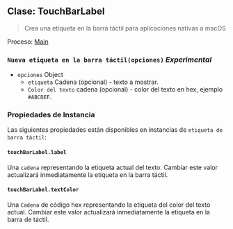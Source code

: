 ## Clase: TouchBarLabel

> Crea una etiqueta en la barra táctil para aplicaciones nativas a macOS

Proceso: [Main](../tutorial/application-architecture.md#main-and-renderer-processes)

### `Nueva etiqueta en la barra táctil(opciones)` *Experimental*

* `opciones` Object 
  * `etiqueta` Cadena (opcional) - texto a mostrar.
  * `Color del texto` cadena (opcional) - color del texto en hex, ejemplo `#ABCDEF`.

### Propiedades de Instancia

Las siguientes propiedades están disponibles en instancias de `etiqueta de barra táctil`:

#### `touchBarLabel.label`

Una `cadena` representando la etiqueta actual del texto. Cambiar este valor actualizará inmediatamente la etiqueta en la barra táctil.

#### `touchBarLabel.textColor`

Una `Cadena` de código hex representando la etiqueta del color del texto actual. Cambiar este valor actualizará inmediatamente la etiqueta en la barra de táctil.